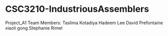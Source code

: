# CSC3210-IndustriousAssemblers
Project_A1
Team Members: Taslima Kotadiya
              Hadeem Lee
              David Prefontaine
              xiaoli gong
              Stephanie Rimel
